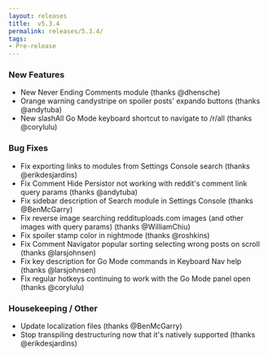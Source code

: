 ```yaml
---
layout: releases
title:  v5.3.4
permalink: releases/5.3.4/
tags:
- Pre-release
---
```


### New Features

- New Never Ending Comments module (thanks @dhensche)
- Orange warning candystripe on spoiler posts' expando buttons (thanks @andytuba)
- New slashAll Go Mode keyboard shortcut to navigate to /r/all (thanks @corylulu)

### Bug Fixes

- Fix exporting links to modules from Settings Console search (thanks @erikdesjardins)
- Fix Comment Hide Persistor not working with reddit's comment link query params (thanks @andytuba)
- Fix sidebar description of Search module in Settings Console (thanks @BenMcGarry)
- Fix reverse image searching reddituploads.com images (and other images with query params) (thanks @WilliamChiu)
- Fix spoiler stamp color in nightmode (thanks @roshkins)
- Fix Comment Navigator popular sorting selecting wrong posts on scroll (thanks @larsjohnsen)
- Fix key description for Go Mode commands in Keyboard Nav help (thanks @larsjohnsen)
- Fix regular hotkeys continuing to work with the Go Mode panel open (thanks @corylulu)

### Housekeeping / Other

- Update localization files (thanks @BenMcGarry)
- Stop transpiling destructuring now that it's natively supported (thanks @erikdesjardins)
